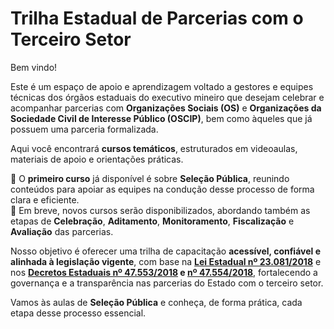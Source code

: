 # Trilha Estadual de Parcerias com o Terceiro Setor

Bem vindo!

Este é um espaço de apoio e aprendizagem voltado a gestores e equipes técnicas dos órgãos estaduais do executivo mineiro que desejam celebrar e acompanhar parcerias com **Organizações Sociais (OS)** e **Organizações da Sociedade Civil de Interesse Público (OSCIP)**, bem como àqueles que já possuem uma parceria formalizada.

Aqui você encontrará **cursos temáticos**, estruturados em videoaulas, materiais de apoio e orientações práticas.

🔹 O **primeiro curso** já disponível é sobre **Seleção Pública**, reunindo conteúdos para apoiar as equipes na condução desse processo de forma clara e eficiente.  
🔹 Em breve, novos cursos serão disponibilizados, abordando também as etapas de **Celebração**, **Aditamento**, **Monitoramento**, **Fiscalização** e **Avaliação** das parcerias.

Nosso objetivo é oferecer uma trilha de capacitação **acessível, confiável e alinhada à legislação vigente**, com base na **[Lei Estadual nº 23.081/2018](https://www.almg.gov.br/legislacao-mineira/texto/LEI/23081/2018/?cons=1)** e nos **[Decretos Estaduais nº 47.553/2018](https://www.almg.gov.br/legislacao-mineira/texto/DEC/47553/2018/?cons=1) e [nº 47.554/2018](https://www.almg.gov.br/legislacao-mineira/texto/DEC/47554/2018/?cons=1)**, fortalecendo a governança e a transparência nas parcerias do Estado com o terceiro setor.

Vamos às aulas de **Seleção Pública** e conheça, de forma prática, cada etapa desse processo essencial. 